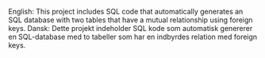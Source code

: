 English: This project includes SQL code that automatically generates an SQL database with two tables that have a mutual relationship using foreign keys.
Dansk: Dette projekt indeholder SQL kode som automatisk genererer en SQL-database med to tabeller som har en indbyrdes relation med foreign keys.
